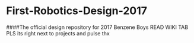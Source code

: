 # First-Robotics-Design-2017
####The official design repository for 2017
Benzene Boys
READ WIKI TAB PLS
its right next to projects and pulse
thx 
